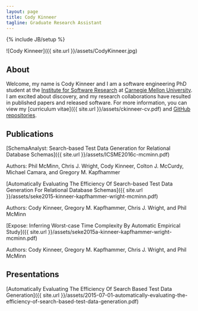 ```yaml
---
layout: page
title: Cody Kinneer
tagline: Graduate Research Assistant
---
```

{% include JB/setup %}

![Cody Kinneer]({{ site.url }}/assets/CodyKinneer.jpg)

## About
Welcome, my name is Cody Kinneer and I am a software engineering PhD student at
the [Institute for Software Research](http://www.isri.cmu.edu/) at [Carnegie Mellon University](http://www.cmu.edu/). I am excited about discovery,
and my research collaborations have resulted in published papers and released
software. For more information, you can view my [curriculum vitae]({{ site.url }}/assets/ckinneer-cv.pdf) and [GitHub repositories](https://github.com/kinneerc). 


## Publications
[SchemaAnalyst: Search-based Test Data Generation for Relational Database Schemas]({{ site.url }}/assets/ICSME2016c-mcminn.pdf)

Authors: Phil McMinn, Chris J. Wright, Cody Kinneer, Colton J. McCurdy, Michael Camara, and Gregory M. Kapfhammer

[Automatically Evaluating The Efficiency Of Search-based Test Data Generation For Relational Database Schemas]({{ site.url }}/assets/seke2015-kinneer-kapfhammer-wright-mcminn.pdf)

Authors: Cody Kinneer, Gregory M. Kapfhammer, Chris J. Wright, and Phil McMinn 

[Expose: Inferring Worst-case Time Complexity By Automatic Empirical Study]({{ site.url }}/assets/seke2015a-kinneer-kapfhammer-wright-mcminn.pdf)

Authors: Cody Kinneer, Gregory M. Kapfhammer, Chris J. Wright, and Phil McMinn 

## Presentations
[Automatically Evaluating The Efficiency Of Search Based Test Data Generation]({{ site.url }}/assets/2015-07-01-automatically-evaluating-the-efficiency-of-search-based-test-data-generation.pdf)
